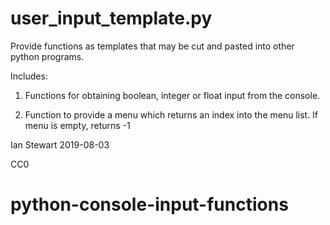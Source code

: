 # user_input_template.py

Provide functions as templates that may be cut and pasted into other python programs.

Includes: 

1. Functions for obtaining boolean, integer or float input from the console.

2. Function to provide a menu which returns an index into the menu list.
   If menu is empty, returns -1

Ian Stewart 2019-08-03

CC0

# python-console-input-functions
